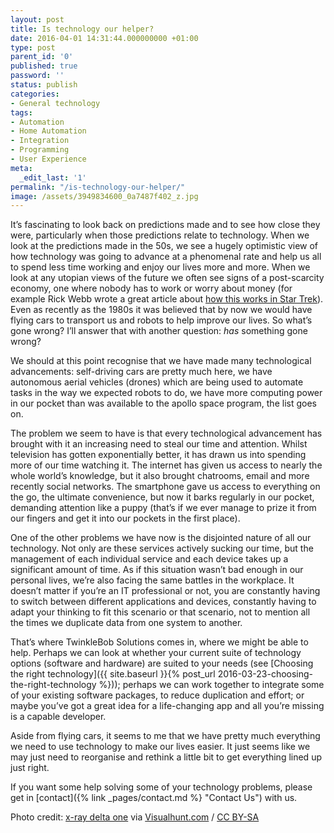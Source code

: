 ```yaml
---
layout: post
title: Is technology our helper?
date: 2016-04-01 14:31:44.000000000 +01:00
type: post
parent_id: '0'
published: true
password: ''
status: publish
categories:
- General technology
tags:
- Automation
- Home Automation
- Integration
- Programming
- User Experience
meta:
  _edit_last: '1'
permalink: "/is-technology-our-helper/"
image: /assets/3949834600_0a7487f402_z.jpg
---
```

It’s fascinating to look back on predictions made and to see how close they were, particularly when those predictions relate to technology. When we look at the predictions made in the 50s, we see a hugely optimistic view of how technology was going to advance at a phenomenal rate and help us all to spend less time working and enjoy our lives more and more. When we look at any utopian views of the future we often see signs of a post-scarcity economy, one where nobody has to work or worry about money (for example Rick Webb wrote a great article about [how this works in Star Trek](https://medium.com/@RickWebb/the-economics-of-star-trek-29bab88d50#.dl2yinprd)). Even as recently as the 1980s it was believed that by now we would have flying cars to transport us and robots to help improve our lives. So what’s gone wrong? I’ll answer that with another question: _has_ something gone wrong?

<!--more-->

We should at this point recognise that we have made many technological advancements: self-driving cars are pretty much here, we have autonomous aerial vehicles (drones) which are being used to automate tasks in the way we expected robots to do, we have more computing power in our pocket than was available to the apollo space program, the list goes on.

The problem we seem to have is that every technological advancement has brought with it an increasing need to steal our time and attention. Whilst television has gotten exponentially better, it has drawn us into spending more of our time watching it. The internet has given us access to nearly the whole world’s knowledge, but it also brought chatrooms, email and more recently social networks. The smartphone gave us access to everything on the go, the ultimate convenience, but now it barks regularly in our pocket, demanding attention like a puppy (that’s if we ever manage to prize it from our fingers and get it into our pockets in the first place).

One of the other problems we have now is the disjointed nature of all our technology. Not only are these services actively sucking our time, but the management of each individual service and each device takes up a significant amount of time. As if this situation wasn’t bad enough in our personal lives, we’re also facing the same battles in the workplace. It doesn’t matter if you’re an IT professional or not, you are constantly having to switch between different applications and devices, constantly having to adapt your thinking to fit this scenario or that scenario, not to mention all the times we duplicate data from one system to another.

That’s where TwinkleBob Solutions comes in, where we might be able to help. Perhaps we can look at whether your current suite of technology options (software and hardware) are suited to your needs (see [Choosing the right technology]({{ site.baseurl }}{% post_url 2016-03-23-choosing-the-right-technology %})); perhaps we can work together to integrate some of your existing software packages, to reduce duplication and effort; or maybe you’ve got a great idea for a life-changing app and all you’re missing is a capable developer.

Aside from flying cars, it seems to me that we have pretty much everything we need to use technology to make our lives easier. It just seems like we may just need to reorganise and rethink a little bit to get everything lined up just right.

If you want some help solving some of your technology problems, please get in [contact]({% link _pages/contact.md %} "Contact Us") with us.

Photo credit: [x-ray delta one](https://www.flickr.com/photos/x-ray_delta_one/3949834600/) via [Visualhunt.com](https://visualhunt.com/) / [CC BY-SA](http://creativecommons.org/licenses/by-sa/2.0/)
